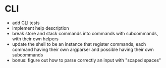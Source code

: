 # CLI

- add CLI tests
- implement help description
- break store and stack commands into commands with subcommands, with their own helpers
- update the shell to be an instance that register commands, each command having their own argparser and possible having their own subcommands
- bonus: figure out how to parse correctly an input with "scaped spaces"
